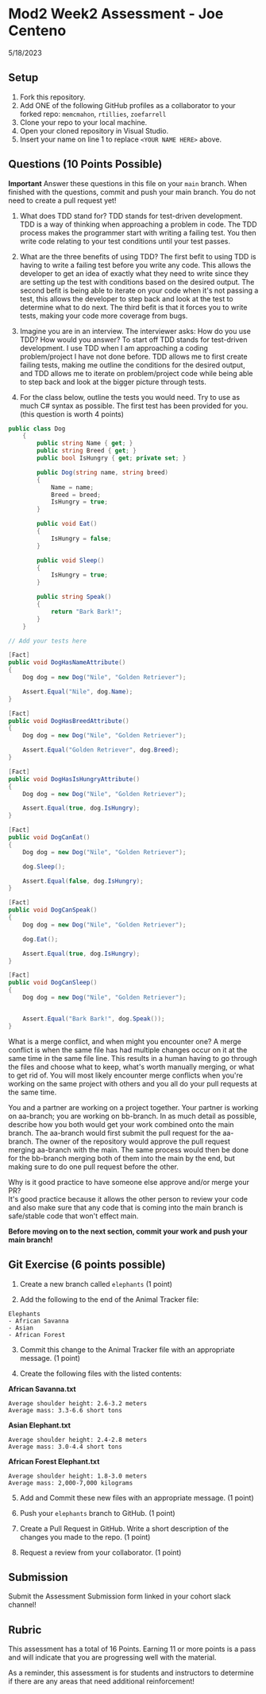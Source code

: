 # Mod2 Week2 Assessment - Joe Centeno
5/18/2023

## Setup
1. Fork this repository.
1. Add ONE of the following GitHub profiles as a collaborator to your forked repo:
`memcmahon`, `rtillies`, `zoefarrell`
1. Clone your repo to your local machine.
1. Open your cloned repository in Visual Studio.
1. Insert your name on line 1 to replace `<YOUR NAME HERE>` above.

## Questions (10 Points Possible)
**Important** Answer these questions in this file on your `main` branch.  When finished with the questions, commit and push your main branch.  You do not need to create a pull request yet!

1. What does TDD stand for?
TDD stands for test-driven development. TDD is a way of thinking when approaching a problem in code. The TDD process makes the programmer start with writing a failing test. You then write code relating to your test conditions until your test passes. 

1. What are the three benefits of using TDD?
The first befit to using TDD is having to write a failing test before you write any code. This allows the developer to get an idea of exactly what they need to write since they are setting up the test with conditions based on the desired output. The second befit is being able to iterate on your code when it's not passing a test, this allows the developer to step back and look at the test to determine what to do next. The third befit is that it forces you to write tests, making your code more coverage from bugs. 

1. Imagine you are in an interview.  The interviewer asks: How do you use TDD? How would you answer?
To start off TDD stands for test-driven development. I use TDD when I am approaching a coding problem/project I have not done before. TDD allows me to first create failing tests, making me outline the conditions for the desired output, and TDD allows me to iterate on problem/project code while being able to step back and look at the bigger picture through tests. 

1. For the class below, outline the tests you would need.  Try to use as much C# syntax as possible. The first test has been provided for you. (this question is worth 4 points)
```c#
public class Dog
    {
        public string Name { get; }
        public string Breed { get; }
        public bool IsHungry { get; private set; }

        public Dog(string name, string breed)
        {
            Name = name;
            Breed = breed;
            IsHungry = true;
        }

        public void Eat()
        {
            IsHungry = false;
        }

        public void Sleep()
        {
            IsHungry = true;
        }

        public string Speak()
        {
            return "Bark Bark!";
        }
    }
```
```c#
// Add your tests here

[Fact]
public void DogHasNameAttribute()
{
    Dog dog = new Dog("Nile", "Golden Retriever");

    Assert.Equal("Nile", dog.Name);
}

[Fact]
public void DogHasBreedAttribute()
{
    Dog dog = new Dog("Nile", "Golden Retriever");

    Assert.Equal("Golden Retriever", dog.Breed);
}

[Fact]
public void DogHasIsHungryAttribute()
{
    Dog dog = new Dog("Nile", "Golden Retriever");

    Assert.Equal(true, dog.IsHungry);
}

[Fact]
public void DogCanEat()
{
    Dog dog = new Dog("Nile", "Golden Retriever");

    dog.Sleep();

    Assert.Equal(false, dog.IsHungry);
}

[Fact]
public void DogCanSpeak()
{
    Dog dog = new Dog("Nile", "Golden Retriever");

    dog.Eat();

    Assert.Equal(true, dog.IsHungry);
}

[Fact]
public void DogCanSleep()
{
    Dog dog = new Dog("Nile", "Golden Retriever");


    Assert.Equal("Bark Bark!", dog.Speak());
}
```

What is a merge conflict, and when might you encounter one?
A merge conflict is when the same file has had multiple changes occur on it at the same time in the same file line. This results in a human having to go through the files and choose what to keep, what's worth manually merging, or what to get rid of. You will most likely encounter merge conflicts when you're working on the same project with others and you all do your pull requests at the same time. 

You and a partner are working on a project together.  Your partner is working on aa-branch; you are working on bb-branch.  In as much detail as possible, describe how you both would get your work combined onto the main branch.
The aa-branch would first submit the pull request for the aa-branch. The owner of the repository would approve the pull request merging aa-branch with the main. The same process would then be done for the bb-branch merging both of them into the main by the end, but making sure to do one pull request before the other.

Why is it good practice to have someone else approve and/or merge your PR?  
It's good practice because it allows the other person to review your code and also make sure that any code that is coming into the main branch is safe/stable code that won't effect main. 

**Before moving on to the next section, commit your work and push your main branch!**
  
## Git Exercise (6 points possible)

1. Create a new branch called `elephants` (1 point)

1. Add the following to the end of the Animal Tracker file:

```
Elephants
- African Savanna
- Asian
- African Forest
```

3. Commit this change to the Animal Tracker file with an appropriate message. (1 point)

1. Create the following files with the listed contents:

**African Savanna.txt**
```
Average shoulder height: 2.6-3.2 meters
Average mass: 3.3-6.6 short tons
```

**Asian Elephant.txt**
```
Average shoulder height: 2.4-2.8 meters
Average mass: 3.0-4.4 short tons
```

**African Forest Elephant.txt**
```
Average shoulder height: 1.8-3.0 meters
Average mass: 2,000-7,000 kilograms
```

5. Add and Commit these new files with an appropriate message. (1 point)

1. Push your `elephants` branch to GitHub. (1 point)

1. Create a Pull Request in GitHub. Write a short description of the changes you made to the repo. (1 point) 

1. Request a review from your collaborator. (1 point)
  
## Submission

Submit the Assessment Submission form linked in your cohort slack channel!

## Rubric

This assessment has a total of 16 Points. Earning 11 or more points is a pass and will indicate that you are progressing well with the material.

As a reminder, this assessment is for students and instructors to determine if there are any areas that need additional reinforcement!
